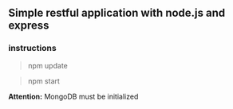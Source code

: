 ## Simple restful application with node.js and express

### instructions

> npm update

> npm start

**Attention:** MongoDB must be initialized
